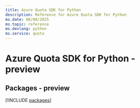 ```yaml
---
title: Azure Quota SDK for Python
description: Reference for Azure Quota SDK for Python
ms.date: 08/08/2025
ms.topic: reference
ms.devlang: python
ms.service: quota
---
```

# Azure Quota SDK for Python - preview
## Packages - preview
[!INCLUDE [packages](quota-index.md)]